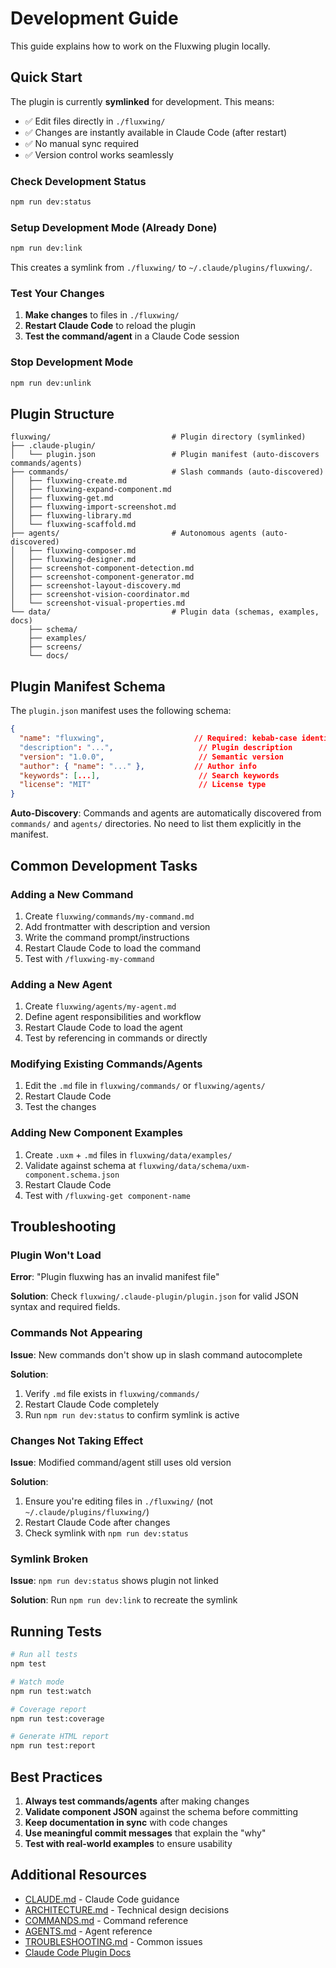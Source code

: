 # Development Guide

This guide explains how to work on the Fluxwing plugin locally.

## Quick Start

The plugin is currently **symlinked** for development. This means:
- ✅ Edit files directly in `./fluxwing/`
- ✅ Changes are instantly available in Claude Code (after restart)
- ✅ No manual sync required
- ✅ Version control works seamlessly

### Check Development Status

```bash
npm run dev:status
```

### Setup Development Mode (Already Done)

```bash
npm run dev:link
```

This creates a symlink from `./fluxwing/` to `~/.claude/plugins/fluxwing/`.

### Test Your Changes

1. **Make changes** to files in `./fluxwing/`
2. **Restart Claude Code** to reload the plugin
3. **Test the command/agent** in a Claude Code session

### Stop Development Mode

```bash
npm run dev:unlink
```

## Plugin Structure

```
fluxwing/                           # Plugin directory (symlinked)
├── .claude-plugin/
│   └── plugin.json                 # Plugin manifest (auto-discovers commands/agents)
├── commands/                       # Slash commands (auto-discovered)
│   ├── fluxwing-create.md
│   ├── fluxwing-expand-component.md
│   ├── fluxwing-get.md
│   ├── fluxwing-import-screenshot.md
│   ├── fluxwing-library.md
│   └── fluxwing-scaffold.md
├── agents/                         # Autonomous agents (auto-discovered)
│   ├── fluxwing-composer.md
│   ├── fluxwing-designer.md
│   ├── screenshot-component-detection.md
│   ├── screenshot-component-generator.md
│   ├── screenshot-layout-discovery.md
│   ├── screenshot-vision-coordinator.md
│   └── screenshot-visual-properties.md
└── data/                           # Plugin data (schemas, examples, docs)
    ├── schema/
    ├── examples/
    ├── screens/
    └── docs/
```

## Plugin Manifest Schema

The `plugin.json` manifest uses the following schema:

```json
{
  "name": "fluxwing",                    // Required: kebab-case identifier
  "description": "...",                   // Plugin description
  "version": "1.0.0",                     // Semantic version
  "author": { "name": "..." },           // Author info
  "keywords": [...],                      // Search keywords
  "license": "MIT"                        // License type
}
```

**Auto-Discovery**: Commands and agents are automatically discovered from `commands/` and `agents/` directories. No need to list them explicitly in the manifest.

## Common Development Tasks

### Adding a New Command

1. Create `fluxwing/commands/my-command.md`
2. Add frontmatter with description and version
3. Write the command prompt/instructions
4. Restart Claude Code to load the command
5. Test with `/fluxwing-my-command`

### Adding a New Agent

1. Create `fluxwing/agents/my-agent.md`
2. Define agent responsibilities and workflow
3. Restart Claude Code to load the agent
4. Test by referencing in commands or directly

### Modifying Existing Commands/Agents

1. Edit the `.md` file in `fluxwing/commands/` or `fluxwing/agents/`
2. Restart Claude Code
3. Test the changes

### Adding New Component Examples

1. Create `.uxm` + `.md` files in `fluxwing/data/examples/`
2. Validate against schema at `fluxwing/data/schema/uxm-component.schema.json`
3. Restart Claude Code
4. Test with `/fluxwing-get component-name`

## Troubleshooting

### Plugin Won't Load

**Error**: "Plugin fluxwing has an invalid manifest file"

**Solution**: Check `fluxwing/.claude-plugin/plugin.json` for valid JSON syntax and required fields.

### Commands Not Appearing

**Issue**: New commands don't show up in slash command autocomplete

**Solution**:
1. Verify `.md` file exists in `fluxwing/commands/`
2. Restart Claude Code completely
3. Run `npm run dev:status` to confirm symlink is active

### Changes Not Taking Effect

**Issue**: Modified command/agent still uses old version

**Solution**:
1. Ensure you're editing files in `./fluxwing/` (not `~/.claude/plugins/fluxwing/`)
2. Restart Claude Code after changes
3. Check symlink with `npm run dev:status`

### Symlink Broken

**Issue**: `npm run dev:status` shows plugin not linked

**Solution**: Run `npm run dev:link` to recreate the symlink

## Running Tests

```bash
# Run all tests
npm test

# Watch mode
npm run test:watch

# Coverage report
npm run test:coverage

# Generate HTML report
npm run test:report
```

## Best Practices

1. **Always test commands/agents** after making changes
2. **Validate component JSON** against the schema before committing
3. **Keep documentation in sync** with code changes
4. **Use meaningful commit messages** that explain the "why"
5. **Test with real-world examples** to ensure usability

## Additional Resources

- [CLAUDE.md](./fluxwing/CLAUDE.md) - Claude Code guidance
- [ARCHITECTURE.md](./fluxwing/ARCHITECTURE.md) - Technical design decisions
- [COMMANDS.md](./fluxwing/COMMANDS.md) - Command reference
- [AGENTS.md](./fluxwing/AGENTS.md) - Agent reference
- [TROUBLESHOOTING.md](./fluxwing/TROUBLESHOOTING.md) - Common issues
- [Claude Code Plugin Docs](https://docs.claude.com/en/docs/claude-code/plugins)
